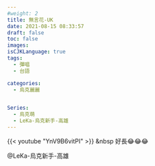 ```yaml
---
#weight: 2
title: 無言花-UK
date: 2021-08-15 08:33:57
draft: false
toc: false
images:
isCJKLanguage: true
tags:
  - 彈唱
  - 台語

categories:
  - 烏克麗麗


Series:
  - 烏克萌
  - LeKa-烏克新手-高雄
---
```



{{< youtube "YnV9B6vitPI" >}}
&nbsp
好長😂😂😂

@LeKa-烏克新手-高雄
